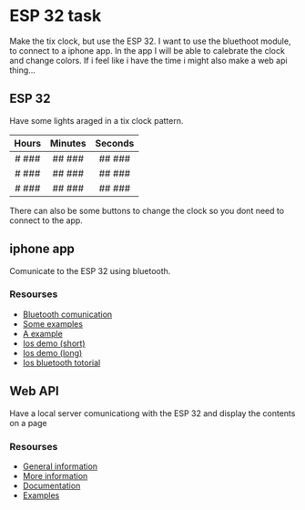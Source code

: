 # ESP 32 task
Make the tix clock, but use the ESP 32. I want to use the bluethoot module, to connect to a iphone app. In the app I will be able to calebrate the clock and change colors. If i feel like i have the time i might also make a web api thing...

## ESP 32
Have some lights araged in a tix clock pattern.

Hours | Minutes | Seconds
:----:|:-------:|:------:
\# ###|  ## ### | ## ###
\# ###|  ## ### | ## ###
\# ###|  ## ### | ## ###

There can also be some buttons to change the clock so you dont need to connect to the app.

## iphone app
Comunicate to the ESP 32 using bluetooth.

### Resourses
- [Bluetooth comunication](https://randomnerdtutorials.com/esp32-bluetooth-classic-arduino-ide/)
- [Some examples](https://www.hackster.io/lemio/create-apps-for-the-esp32-using-ble-through-p5-55292d)
- [A example](http://makerangst.com/ios-ble-part-2-esp32)
- [Ios demo (short)](https://github.com/marcboeker/esp32-ble-ios-demo)
- [Ios demo (long)](https://github.com/NordicSemiconductor/IOS-nRF-Toolbox)
- [Ios bluetooth totorial](https://www.freecodecamp.org/news/ultimate-how-to-bluetooth-swift-with-hardware-in-20-minutes/)

## Web API 
Have a local server comunicationg with the ESP 32 and display the contents on a page

### Resourses
- [General information](https://randomnerdtutorials.com/esp32-useful-wi-fi-functions-arduino/)
- [More information](https://techtutorialsx.com/2017/06/29/esp32-arduino-getting-started-with-wifi/)
- [Documentation](https://docs.espressif.com/projects/esp-idf/en/latest/esp32/api-reference/network/esp_wifi.html)
- [Examples](https://github.com/espressif/arduino-esp32/tree/master/libraries/WiFi)